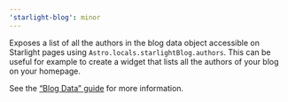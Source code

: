 ```yaml
---
'starlight-blog': minor
---
```


Exposes a list of all the authors in the blog data object accessible on Starlight pages using `Astro.locals.starlightBlog.authors`. This can be useful for example to create a widget that lists all the authors of your blog on your homepage.

See the [“Blog Data” guide](https://starlight-blog-docs.vercel.app/guides/blog-data/) for more information.
